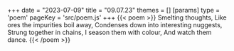 +++
date = "2023-07-09"
title = "09.07.23"
themes = []
[params]
  type = 'poem'
  pageKey = 'src/poem.js'
+++
{{< poem >}}
Smelting thoughts,
Like ores the impurities boil away,
Condenses down into interesting nuggests,
Strung together in chains,
I season them with colour,
And watch them dance.
{{< /poem >}}